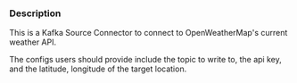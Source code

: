 ### Description

This is a Kafka Source Connector to connect to OpenWeatherMap's current weather API.

The configs users should provide include the topic to write to, the api key, and the latitude, longitude of the target location.
